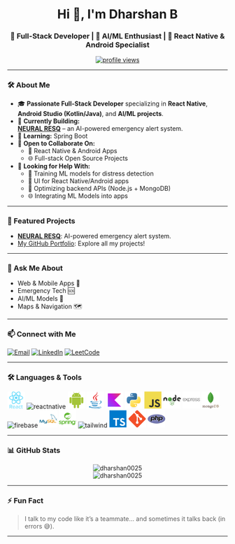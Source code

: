 <h1 align="center">Hi 👋, I'm Dharshan B</h1>
<h3 align="center">🚀 Full-Stack Developer | 🧠 AI/ML Enthusiast | 📱 React Native & Android Specialist</h3>

<p align="center">
  <a href="https://github.com/Dharshan0025">
    <img src="https://komarev.com/ghpvc/?username=Dharshan0025&label=Profile%20views&color=0e75b6&style=flat" alt="profile views"/>
  </a>
</p>

---

### 🛠️ About Me

- 🎓 **Passionate Full-Stack Developer** specializing in **React Native**, **Android Studio (Kotlin/Java)**, and **AI/ML projects**.
- 🔭 **Currently Building:**  
  <b>[NEURAL RESQ](https://github.com/Dharshan0025/neural-resq.git)</b> – an AI-powered emergency alert system.
- 🌱 **Learning:** Spring Boot
- 👯 **Open to Collaborate On:**  
  - 📱 React Native & Android Apps  
  - 🌐 Full-stack Open Source Projects
- 🤝 **Looking for Help With:**  
  - 🧠 Training ML models for distress detection  
  - 📱 UI for React Native/Android apps  
  - 🔧 Optimizing backend APIs (Node.js + MongoDB)  
  - 🌐 Integrating ML Models into apps

---

### 🌟 Featured Projects

- [**NEURAL RESQ**](https://github.com/Dharshan0025/neural-resq.git): AI-powered emergency alert system.
- [My GitHub Portfolio](https://github.com/Dharshan0025): Explore all my projects!

---

### 💬 Ask Me About

- Web & Mobile Apps 🚀
- Emergency Tech 🆘
- AI/ML Models 🤖
- Maps & Navigation 🗺️

---

### 📫 Connect with Me

<p>
  <a href="mailto:dharshanb0025@gmail.com"><img src="https://img.shields.io/badge/Email-Dharshan0025-blue?style=flat-square&logo=gmail" alt="Email"></a>
  <a href="https://linkedin.com/in/dharshan b" target="_blank"><img src="https://img.shields.io/badge/LinkedIn-Dharshan%20B-blue?style=flat-square&logo=linkedin" alt="LinkedIn"></a>
  <a href="https://leetcode.com/u/dharshanb0025/" target="_blank"><img src="https://img.shields.io/badge/LeetCode-dharshanb0025-orange?style=flat-square&logo=leetcode" alt="LeetCode"></a>
</p>

---

### 🛠️ Languages & Tools

<p>
  <img src="https://raw.githubusercontent.com/devicons/devicon/master/icons/react/react-original-wordmark.svg" alt="react" width="40" height="40"/>
  <img src="https://reactnative.dev/img/header_logo.svg" alt="reactnative" width="40" height="40"/>
  <img src="https://raw.githubusercontent.com/devicons/devicon/master/icons/android/android-original.svg" alt="android" width="40" height="40"/>
  <img src="https://raw.githubusercontent.com/devicons/devicon/master/icons/java/java-original.svg" alt="java" width="40" height="40"/>
  <img src="https://raw.githubusercontent.com/devicons/devicon/master/icons/kotlin/kotlin-original.svg" alt="kotlin" width="40" height="40"/>
  <img src="https://raw.githubusercontent.com/devicons/devicon/master/icons/python/python-original.svg" alt="python" width="40" height="40"/>
  <img src="https://raw.githubusercontent.com/devicons/devicon/master/icons/javascript/javascript-original.svg" alt="javascript" width="40" height="40"/>
  <img src="https://raw.githubusercontent.com/devicons/devicon/master/icons/nodejs/nodejs-original-wordmark.svg" alt="nodejs" width="40" height="40"/>
  <img src="https://raw.githubusercontent.com/devicons/devicon/master/icons/express/express-original-wordmark.svg" alt="express" width="40" height="40"/>
  <img src="https://raw.githubusercontent.com/devicons/devicon/master/icons/mongodb/mongodb-original-wordmark.svg" alt="mongodb" width="40" height="40"/>
  <img src="https://www.vectorlogo.zone/logos/firebase/firebase-icon.svg" alt="firebase" width="40" height="40"/>
  <img src="https://raw.githubusercontent.com/devicons/devicon/master/icons/mysql/mysql-original-wordmark.svg" alt="mysql" width="40" height="40"/>
  <img src="https://raw.githubusercontent.com/devicons/devicon/master/icons/spring/spring-original-wordmark.svg" alt="spring" width="40" height="40"/>
  <img src="https://www.vectorlogo.zone/logos/tailwindcss/tailwindcss-icon.svg" alt="tailwind" width="40" height="40"/>
  <img src="https://raw.githubusercontent.com/devicons/devicon/master/icons/typescript/typescript-original.svg" alt="typescript" width="40" height="40"/>
  <img src="https://raw.githubusercontent.com/devicons/devicon/master/icons/git/git-original.svg" alt="git" width="40" height="40"/>
  <img src="https://raw.githubusercontent.com/devicons/devicon/master/icons/php/php-original.svg" alt="php" width="40" height="40"/>
</p>

---

### 📊 GitHub Stats

<p align="center">
  <img src="https://github-readme-stats.vercel.app/api?username=Dharshan0025&show_icons=true&locale=en" alt="dharshan0025" />
  <br/>
  <img src="https://github-readme-streak-stats.herokuapp.com/?user=Dharshan0025" alt="dharshan0025" />
</p>

---

### ⚡ Fun Fact

> I talk to my code like it’s a teammate… and sometimes it talks back (in errors 😅).

---

<!--
**Dharshan0025/Dharshan0025** is a ✨ special ✨ repository because its `README.md` (this file) appears on your GitHub profile.
-->
